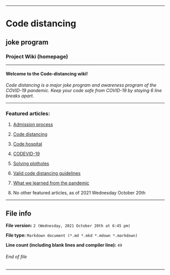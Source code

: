 
***

# Code distancing

## joke program

### Project Wiki (homepage)

***

#### Welcome to the Code-distancing wiki!

_Code distancing is a major joke program and awareness program of the COVID-19 pandemic. Keep your code safe from COVID-19 by staying 6 line breaks apart._

***

### Featured articles:

1. [Admission process](https://github.com/seanpm2001/Code-distancing/wiki/Admission-process/)

2. [Code distancing](https://github.com/seanpm2001/Code-distancing/wiki/Code-distancing/)

3. [Code hospital](https://github.com/seanpm2001/Code-distancing/wiki/Code-hospital/)

4. [CODEVID-19](https://github.com/seanpm2001/Code-distancing/wiki/CODEVID-19/)

5. [Solving plotholes](https://github.com/seanpm2001/Code-distancing/wiki/Solving-plotholes/)

6. [Valid code distancing guidelines](https://github.com/seanpm2001/Code-distancing/wiki/Valid-code-distancing-guidelines/)

7. [What we learned from the pandemic](https://github.com/seanpm2001/Code-distancing/wiki/What-we-learned-from-the-pandemic/)

8. No other featured articles, as of 2021 Wednesday October 20th

***

## File info

**File version:** `2 (Wednesday, 2021 October 20th at 6:45 pm)`

**File type:** `Markdown document (*.md *.mkd *.mdown *.markdown)`

**Line count (including blank lines and compiler line):** `49`

###### End of file

***
